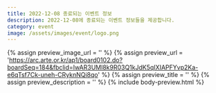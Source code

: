 ```yaml
---
title: 2022-12-08 종료되는 이벤트 정보
description: 2022-12-08에 종료되는 이벤트 정보들을 제공합니다.
category: event
image: /assets/images/event/logo.png
---
```

{% assign preview_image_url = '' %}
{% assign preview_url = 'https://arc.arte.or.kr/ap1/board0102.do?boardSeq=184&fbclid=IwAR3UMl8k9R03Q1kJdK5qIXIAPFYvp2Ka-e6qTsf7Ck-uneh-CRyknNQi8qo' %}
{% assign preview_title = '' %}
{% assign preview_description = '' %}
{% include body-preview.html %}